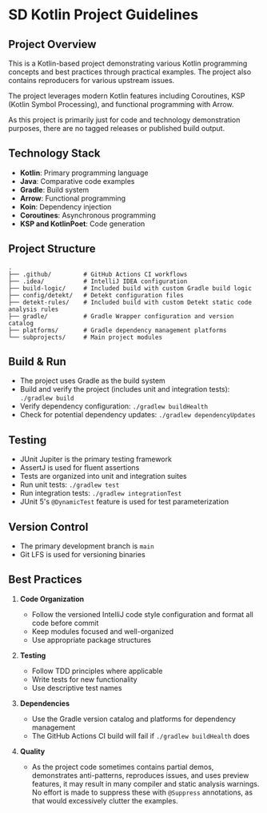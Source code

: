 # SD Kotlin Project Guidelines

## Project Overview

This is a Kotlin-based project demonstrating various Kotlin programming concepts
and best practices through practical examples. The project also contains
reproducers for various upstream issues.

The project leverages modern Kotlin features including Coroutines, KSP (Kotlin
Symbol Processing), and functional programming with Arrow.

As this project is primarily just for code and technology demonstration
purposes, there are no tagged releases or published build output.

## Technology Stack

- **Kotlin**: Primary programming language
- **Java**: Comparative code examples
- **Gradle**: Build system
- **Arrow**: Functional programming
- **Koin**: Dependency injection
- **Coroutines**: Asynchronous programming
- **KSP and KotlinPoet**: Code generation

## Project Structure

```
.
├── .github/         # GitHub Actions CI workflows
├── .idea/           # IntelliJ IDEA configuration
├── build-logic/     # Included build with custom Gradle build logic
├── config/detekt/   # Detekt configuration files
├── detekt-rules/    # Included build with custom Detekt static code analysis rules
├── gradle/          # Gradle Wrapper configuration and version catalog
├── platforms/       # Gradle dependency management platforms
└── subprojects/     # Main project modules
```

## Build & Run

- The project uses Gradle as the build system
- Build and verify the project (includes unit and integration tests):
  `./gradlew build`
- Verify dependency configuration: `./gradlew buildHealth`
- Check for potential dependency updates: `./gradlew dependencyUpdates`

## Testing

- JUnit Jupiter is the primary testing framework
- AssertJ is used for fluent assertions
- Tests are organized into unit and integration suites
- Run unit tests: `./gradlew test`
- Run integration tests: `./gradlew integrationTest`
- JUnit 5's `@DynamicTest` feature is used for test parameterization

## Version Control

- The primary development branch is `main`
- Git LFS is used for versioning binaries

## Best Practices

1. **Code Organization**
	- Follow the versioned IntelliJ code style configuration and format all code
	  before commit
	- Keep modules focused and well-organized
	- Use appropriate package structures

2. **Testing**
	- Follow TDD principles where applicable
	- Write tests for new functionality
	- Use descriptive test names

3. **Dependencies**
	- Use the Gradle version catalog and platforms for dependency management
	- The GitHub Actions CI build will fail if `./gradlew buildHealth` does

4. **Quality**
	- As the project code sometimes contains partial demos, demonstrates
	  anti-patterns, reproduces issues, and uses preview features, it may result
	  in many compiler and static analysis warnings. No effort is made to
	  suppress these with `@Suppress` annotations, as that would excessively
	  clutter the examples.
